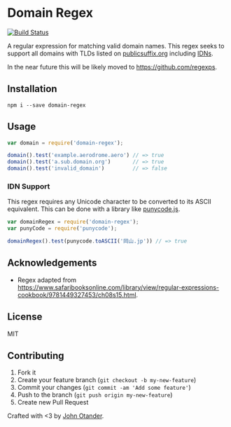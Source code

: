 # Domain Regex

[![Build Status](https://travis-ci.org/johnotander/domain-regex.svg?branch=master)](https://travis-ci.org/johnotander/domain-regex)

A regular expression for matching valid domain names. This regex seeks to support all
domains with TLDs listed on
[publicsuffix.org](https://publicsuffix.org/list/effective_tld_names.dat) including
[IDNs](http://en.wikipedia.org/wiki/Internationalized_domain_name).

In the near future this will be likely moved to <https://github.com/regexps>.

## Installation

```
npm i --save domain-regex
```

## Usage

```javascript
var domain = require('domain-regex');

domain().test('example.aerodrome.aero') // => true
domain().test('a.sub.domain.org')       // => true
domain().test('invalid_domain')         // => false
```

### IDN Support

This regex requires any Unicode character to be converted to its ASCII equivalent. This can be done
with a library like [punycode.js](https://github.com/bestiejs/punycode.js).

```javascript
var domainRegex = require('domain-regex');
var punyCode = require('punycode');

domainRegex().test(punycode.toASCII('岡山.jp')) // => true
```

## Acknowledgements

* Regex adapted from <https://www.safaribooksonline.com/library/view/regular-expressions-cookbook/9781449327453/ch08s15.html>.

## License

MIT

## Contributing

1. Fork it
2. Create your feature branch (`git checkout -b my-new-feature`)
3. Commit your changes (`git commit -am 'Add some feature'`)
4. Push to the branch (`git push origin my-new-feature`)
5. Create new Pull Request

Crafted with <3 by [John Otander](http://johnotander.com).
